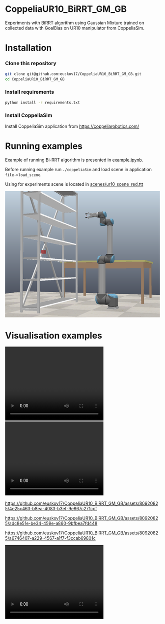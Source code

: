 # CoppeliaUR10_BiRRT_GM_GB
Experiments with BiRRT algorithm using Gaussian Mixture trained on collected data with GoalBias on UR10 manipulator from CoppeliaSim.


# Installation

### Clone this repository
```bash
git clone git@github.com:euskov17/CoppeliaUR10_BiRRT_GM_GB.git
cd CoppeliaUR10_BiRRT_GM_GB
```

### Install requirements

```bash
python install -r requirements.txt
```

### Install CoppeliaSim

Install CoppeliaSim application from https://coppeliarobotics.com/

# Running examples

Example of running Bi-RRT algorithm is presented in [example.ipynb](./example.ipynb).

Before running example run `./coppeliaSim` and load scene in application `file->load_scene`.

Using for experiments scene is located in [scenes/ur10_scene_red.ttt](./scenes/ur10_scene.ttt)

![alt text](images/scene.png "Title")


# Visualisation examples
<!-- !["Visualisation of path made by BiRRT with uniform sampler"](https://github.com/euskov17/CoppeliaUR10_BiRRT_GM_GB/videos/uniform.mp4)

!["Visualisation of path made by BiRRT with GM sampler"](https://github.com/euskov17/CoppeliaUR10_BiRRT_GM_GB/videos/uniform.mp4)

!["Visualisation of path made by BiRRT with GM sampler with goal bias"](https://github.com/euskov17/CoppeliaUR10_BiRRT_GM_GB/videos/uniform.mp4) -->


<video width="320" height="240" controls>
  <source src="videos/uniform.mp4" type="video/mp4">
</video>


<video width="320" height="240" controls>
  <source src="videos/gm_sampler.mp4" type="video/mp4">
</video>

https://github.com/euskov17/CoppeliaUR10_BiRRT_GM_GB/assets/80920825/4e25c463-b8ea-4083-b3ef-9e867c271ccf



https://github.com/euskov17/CoppeliaUR10_BiRRT_GM_GB/assets/80920825/adc8e51e-be34-459e-a860-9bfbea7fd448



https://github.com/euskov17/CoppeliaUR10_BiRRT_GM_GB/assets/80920825/a6746407-a229-4567-a1f7-f3ccab69801c




<video width="320" height="240" controls>
  <source src="videos/gm_gb_sampler.mp4" type="video/mp4">
</video>
